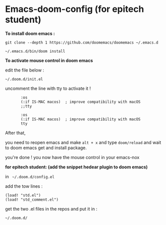 # Emacs-doom-config (for epitech student)

**To install doom emacs :**

```
git clone --depth 1 https://github.com/doomemacs/doomemacs ~/.emacs.d

~/.emacs.d/bin/doom install
```

**To activate mouse control in doom emacs**

edit the file below : 

```~/.doom.d/init.el```

uncomment the line with tty to activate it !
```
       :os
       (:if IS-MAC macos)  ; improve compatibility with macOS
       ;;tty   
```

```
       :os
       (:if IS-MAC macos)  ; improve compatibility with macOS
       tty   
```

After that, 

you need to reopen emacs and make ```alt + x``` and type ```doom/reload``` and wait to doom emacs get and
install package. 

you're done ! you now have the mouse control in your emacs-nox 


**for epitech student: (add the snippet hedear plugin to doom emacs)**

in ``` ~/.doom.d/config.el```

add the tow lines : 

```
(load! "std.el")
(load! "std_comment.el")
```

get the two .el files in the repos and put it in : 


```~/.doom.d/```


